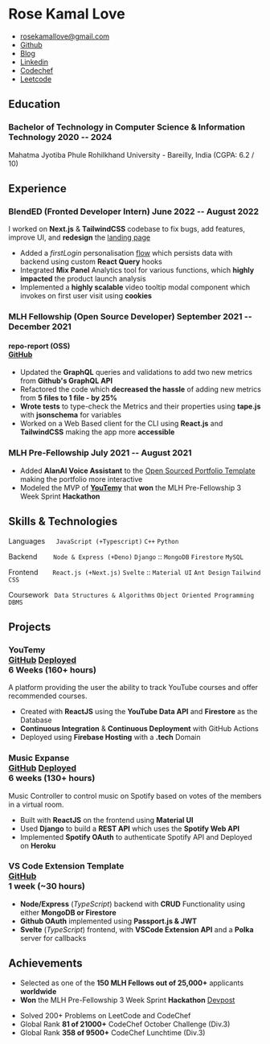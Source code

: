 # Rose Kamal Love

- <rosekamallove@gmail.com>
- [Github](https://github.com/rosekamallove)
- [Blog](https://rosekamallove.vercel.app)
- [Linkedin](https://www.linkedin.com/in/rose-kamal-love-1146141b0/)
- [Codechef](https://codechef.com/users/rosekamallove)
- [Leetcode](https://leetcode.com/rosekamallove/)

## Education

### <span class="ed-heading">Bachelor of Technology in Computer Science & Information Technology </span > <span class="technologies">2020 -- 2024 </span>

Mahatma Jyotiba Phule Rohilkhand University - Bareilly, India (CGPA: 6.2 / 10)

<!--### <span class="ed-heading">Basubaral Saraswati Vihar (CBSE) - 12th </span > <span class="technologies">2020</span> -->

## Experience

### BlendED (Fronted Developer Intern) <span class="technologies">June 2022 -- August 2022</span>

I worked on **Next.js** & **TailwindCSS** codebase to fix bugs, add features, improve UI, and **redesign** the [landing page](https://test-teachers.blended.app/teachers)

- Added a _firstLogin_ personalisation [flow](https://youtu.be/-92xkQpM-0o) which persists data with backend using custom **React Query** hooks
- Integrated **Mix Panel** Analytics tool for various functions, which **highly impacted** the product launch analysis
- Implemented a **highly scalable** video tooltip modal component which invokes on first user visit using **cookies**
<!-- - Used **React Query** for creating and updating data fetching **custom hooks** -->

### MLH Fellowship (Open Source Developer) <span class="technologies">September 2021 -- December 2021</span>

#### repo-report (OSS) <div class="link">[GitHub](https://github.com/ljharb/repo-report)</div>

- Updated the **GraphQL** queries and validations to add two new metrics from **Github's GraphQL API**
- Refactored the code which **decreased the hassle** of adding new metrics from **5 files to 1 file - by 25%**
- **Wrote tests** to type-check the Metrics and their properties using **tape.js** with **jsonschema** for variables
- Worked on a Web Based client for the CLI using **React.js** and **TailwindCSS** making the app more **accessible**

### <span>MLH Pre-Fellowship</span> <span class="technologies">July 2021 -- August 2021</span>

- Added **AlanAI Voice Assistant** to the [Open Sourced Portfolio Template](https://github.com/rosekamallove/Portfolio-MLH) making the portfolio more interactive
- Modeled the MVP of **[YouTemy](https://github.com/rosekamallove/youtemy)** that **won** the MLH Pre-Fellowship 3 Week Sprint **Hackathon**

## Skills & Technologies

Languages &ensp;&ensp; `JavaScript (+Typescript)` `C++` `Python`

Backend &ensp;&ensp;&ensp;&ensp;`Node & Express (+Deno)` `Django` :: `MongoDB` `Firestore` `MySQL`

Frontend &ensp;&ensp; &ensp;`React.js (+Next.js)` `Svelte` :: `Material UI` `Ant Design` `Tailwind CSS`

Coursework&ensp; `Data Structures & Algorithms` `Object Oriented Programming` `DBMS`

## Projects

### <span class="project-heading">YouTemy <div class="link">[GitHub](https://github.com/rosekamallove/youtemy) [Deployed](https://youtemy.tech)</div></span> <span class="technologies">6 Weeks (160+ hours)</span>

A platform providing the user the ability to track YouTube courses and offer recommended courses.

- Created with **ReactJS** using the **YouTube Data API** and **Firestore** as the Database
- **Continuous Integration** & **Continuous Deployment** with GitHub Actions
- Deployed using **Firebase Hosting** with a **.tech** Domain

### <span class="project-heading">Music Expanse<div class="link">[GitHub](https://github.com/rosekamallove/music-expanse) [Deployed](https://music-expanse.herokuapp.com)</div></span> <span class="technologies">6 weeks (130+ hours)</span>

Music Controller to control music on Spotify based on votes of the members in a virtual room.

- Built with **ReactJS** on the frontend using **Material UI**
- Used **Django** to build a **REST API** which uses the **Spotify Web API**
- Implemented **Spotify OAuth** to authenticate Spotify API and Deployed on **Heroku**

### <span class="project-heading">VS Code Extension Template<div class="link">[GitHub](https://github.com/rosekamallove/vscode-extension-template)</div></span> <span class="technologies">1 week (~30 hours)</span>

- **Node/Express** (_TypeScript_) backend with **CRUD** Functionality using either **MongoDB or Firestore**
- **Github OAuth** implemented using **Passport.js & JWT**
- **Svelte** (_TypeScript_) frontend, with **VSCode Extension API** and a **Polka** server for callbacks

## Achievements

- Selected as one of the **150 MLH Fellows out of 25,000+** applicants **worldwide**
- **Won** the MLH Pre-Fellowship 3 Week Sprint **Hackathon** [Devpost](https://devpost.com/software/youtemy)

<!---- Qualifed for CodeChef **SnackDown Pre-Elimination Round**-->

- Solved 200+ Problems on LeetCode and CodeChef
- Global Rank **81 of 21000+** CodeChef October Challenge (Div.3)
- Global Rank **358 of 9500+** CodeChef Lunchtime (Div.3)
